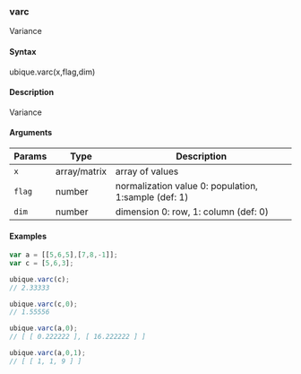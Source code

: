 ### varc

Variance


#### Syntax

ubique.varc(x,flag,dim)


#### Description

Variance  



#### Arguments

|Params|Type|Description
|---------|----|-----------
|`x` | array/matrix | array of values
|`flag` | number | normalization value 0: population, 1:sample (def: 1)
|`dim` | number | dimension 0: row, 1: column (def: 0)


#### Examples

```js
var a = [[5,6,5],[7,8,-1]];
var c = [5,6,3];

ubique.varc(c);
// 2.33333

ubique.varc(c,0);
// 1.55556

ubique.varc(a,0);
// [ [ 0.222222 ], [ 16.222222 ] ]

ubique.varc(a,0,1);
// [ [ 1, 1, 9 ] ]
```

